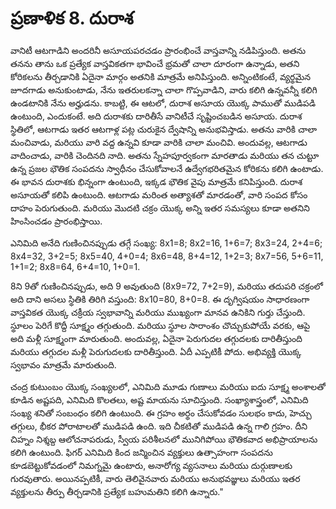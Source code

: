 # ప్రణాళిక 8. దురాశ

వానిటీ ఆటగాడిని అందరినీ అసూయపరచడం ప్రారంభించే వాస్తవాన్ని నడిపిస్తుంది. అతను తనను తాను ఒక ప్రత్యేక వాస్తవికతగా భావించే భ్రమతో చాలా దూరంగా ఉన్నాడు, అతని కోరికలను తీర్చడానికి ఏదైనా మార్గం అతనికి మాత్రమే అనిపిస్తుంది. అన్నింటికంటే, వ్యర్థమైన జూదగాడు అనుకుంటాడు, నేను ఇతరులకన్నా చాలా గొప్పవాడిని, వారు కలిగి ఉన్నవన్నీ కలిగి ఉండటానికి నేను అర్హుడను. కాబట్టి, ఈ ఆటలో, దురాశ అసూయ యొక్క పాముతో ముడిపడి ఉంటుంది, ఎందుకంటే. అది దురాశకు దారితీసే వానిటీచే సృష్టించబడిన అసూయ. దురాశ స్థితిలో, ఆటగాడు ఇతర ఆటగాళ్ల పట్ల చురుకైన ద్వేషాన్ని అనుభవిస్తాడు. అతను వారికి చాలా మంచివాడు, మరియు వారి వద్ద ఉన్నవి కూడా వారికి చాలా మంచివి. అందువల్ల, ఆటగాడు వాదించాడు, వారికి చెందినది నాది. అతను స్నేహపూర్వకంగా మారతాడు మరియు తన చుట్టూ ఉన్న ప్రజల భౌతిక సంపదను స్వాధీనం చేసుకోవాలనే ఉద్వేగభరితమైన కోరికను కలిగి ఉంటాడు. ఈ భావన దురాశకు భిన్నంగా ఉంటుంది, ఇక్కడ భౌతిక వైపు మాత్రమే కనిపిస్తుంది. దురాశ అసూయతో కలిపి ఉంటుంది. ఆటగాడు మరింత అత్యాశతో మారడంతో, వారి సంపద కోసం దాహం పెరుగుతుంది. మరియు మొదటి చక్రం యొక్క అన్ని ఇతర సమస్యలు కూడా అతనిని హింసించడం ప్రారంభిస్తాయి.

ఎనిమిది అనేది గుణించినప్పుడు తగ్గే సంఖ్య: 8x1=8; 8x2=16, 1+6=7; 8x3=24, 2+4=6; 8x4=32, 3+2=5; 8x5=40, 4+0=4; 8x6=48, 8+4=12, 1+2=3; 8x7=56, 5+6=11, 1+1=2; 8x8=64, 6+4=10, 1+0=1.

8ని 9తో గుణించినప్పుడు, అది 9 అవుతుంది (8x9=72, 7+2=9), మరియు తదుపరి చక్రంలో అది దాని అసలు స్థితికి తిరిగి వస్తుంది: 8x10=80, 8+0=8. ఈ దృగ్విషయం సాధారణంగా వాస్తవికత యొక్క చక్రీయ స్వభావాన్ని మరియు ముఖ్యంగా మానవ ఉనికిని గుర్తు చేస్తుంది. స్థూలం పెరిగే కొద్దీ సూక్ష్మం తగ్గుతుంది. మరియు స్థూల సారాంశం చొచ్చుకుపోయే వరకు, ఆపై అది మళ్లీ సూక్ష్మంగా మారుతుంది. అందువల్ల, ఏదైనా పెరుగుదల తగ్గుదలకు దారితీస్తుంది మరియు తగ్గుదల మళ్లీ పెరుగుదలకు దారితీస్తుంది. ఏదీ ఎప్పటికీ పోదు. అభివ్యక్తి యొక్క స్వభావం మాత్రమే మారుతుంది.

చంద్ర కుటుంబం యొక్క సంఖ్యలలో, ఎనిమిది మూడు గుణాలు మరియు ఐదు సూక్ష్మ అంశాలతో కూడిన అష్టపది, ఎనిమిది కొలతలు, అష్ట మాయను సూచిస్తుంది. సంఖ్యాశాస్త్రంలో, ఎనిమిది సంఖ్య శనితో సంబంధం కలిగి ఉంటుంది. ఈ గ్రహం అర్థం చేసుకోవడం సులభం కాదు, హెచ్చు తగ్గులు, భీకర పోరాటాలతో ముడిపడి ఉంది. ఇది చీకటితో ముడిపడి ఉన్న గాలి గ్రహం. దీని చిహ్నం నిశ్శబ్ద ఆలోచనాపరుడు, స్వీయ పరిశీలనలో మునిగిపోయి భౌతికవాద అభిప్రాయాలను కలిగి ఉంటుంది. ఫిగర్ ఎనిమిది కింద జన్మించిన వ్యక్తులు ఉత్సాహంగా సంపదను కూడబెట్టుకోవడంలో నిమగ్నమై ఉంటారు, అనారోగ్య వ్యసనాలు మరియు దుర్గుణాలకు గురవుతారు. అయినప్పటికీ, వారు తెలివైనవారు మరియు అనుభవజ్ఞులు మరియు ఇతర వ్యక్తులను తీర్పు తీర్చడానికి ప్రత్యేక బహుమతిని కలిగి ఉన్నారు."

